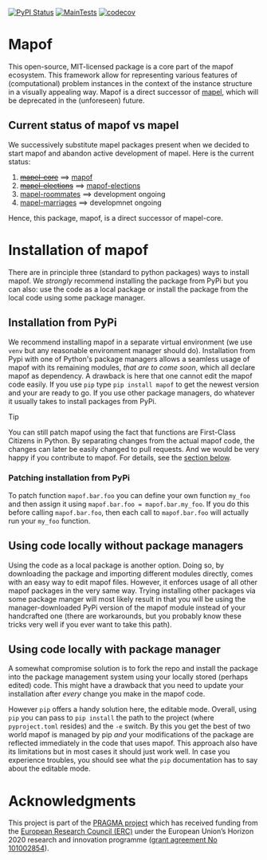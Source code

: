 [![PyPI Status](https://img.shields.io/pypi/v/mapof.svg)](https://pypi.python.org/pypi/mapof)
[![MainTests](https://github.com/science-for-democracy/mapof/actions/workflows/python-tests.yml/badge.svg?branch=main)](https://github.com/science-for-democracy/mapof/actions/workflows/python-tests.yml)
[![codecov](https://codecov.io/github/science-for-democracy/mapof/branch/main/graph/badge.svg?token=XQ2W6SBI0V)](https://codecov.io/github/science-for-democracy/mapof)

# Mapof

This open-source, MIT-licensed package is a core part of the mapof ecosystem.
This framework allow for representing various features of (computational)
problem instances in the context of the instance structure in a visually
appealing way. Mapof is a direct successor of
[mapel](https://mapel.simple.ink/), which will be deprecated in the
(unforeseen) future.

## Current status of mapof vs mapel
We successively substitute mapel packages present when we decided to start mapof
and abandon active development of mapel. Here is the current status:
1. [~~mapel-core~~](https://pypi.org/project/mapel-core/) ==> [mapof](https://pypi.org/project/mapof) 
1. [~~mapel-elections~~](https://pypi.org/project/mapel-elections/) ==> [mapof-elections](https://pypi.org/project/mapof-elections) 
1. [mapel-roommates](https://pypi.org/project/mapel-rommmates/) ==> development ongoing
1. [mapel-marriages](https://pypi.org/project/mapel-marriages/) ==> developmnet ongoing

Hence, this package, mapof, is a direct successor of mapel-core.

# Installation of mapof
There are in principle three (standard to python packages) ways to install
mapof. We *strongly* recommend installing the package from PyPi but you can
also: use the code as a local package or install the package from the local
code using some package manager.

## Installation from PyPi 
We recommend installing mapof in a separate virtual environment (we use `venv`
but any reasonable environment manager should do). Installation from Pypi with
one of Python's package managers allows a seamless usage of mapof with its
remaining modules, *that are to come soon*, which all declare mapof as
dependency. A drawback is here that one cannot edit the mapof code easily. If
you use `pip` type `pip install mapof` to get the newest version and your are
ready to go. If you use other package managers, do whatever it usually takes to
install packages from PyPi.
> [!TIP]
> You can still patch mapof using the fact that functions are First-Class
> Citizens in Python. By separating changes from the actual mapof code, the
> changes can later be easily changed to pull requests. And we would be very
> happy if you contribute to mapof. For details, see the
> [section below](#patching-installation-from-pypi).

### Patching installation from PyPi
To patch function `mapof.bar.foo` you can define your own function `my_foo` and
then assign it using `mapof.bar.foo = mapof.bar.my_foo`. If you do this before
calling `mapof.bar.foo`, then each call to `mapof.bar.foo` will actually run
your `my_foo` function.

## Using code locally without package managers 
Using the code as a local package is another option. Doing so, by downloading
the package and importing different modules directly, comes with an easy way to
edit mapof files. However, it enforces usage of all other mapof packages in the
very same way. Trying installing other packages via some package manger will
most likely result in that you will be using the manager-downloaded PyPi
version of the mapof module instead of your handcrafted one (there are
workarounds, but you probably know these tricks very well if you ever want to
take this path).

## Using code locally with package manager
A somewhat compromise solution is to fork the repo and install the package into
the package management system using your locally stored (perhaps edited) code.
This might have a drawback that you need to update your installation after
*every* change you make in the mapof code.

However `pip` offers a handy solution here, the editable mode. Overall, using
`pip` you can pass to `pip install` the path to the project (where
`pyproject.toml` resides) and the `-e` switch. By this you get the best of two
world mapof is managed by pip *and* your modifications of the package are
reflected immediately in the code that uses mapof. This approach also have its
limitations but in most cases it should just work well. In case you experience
troubles, you should see what the `pip` documentation has to say about the
editable mode.

# Acknowledgments

This project is part of the [PRAGMA project](https://home.agh.edu.pl/~pragma/)
which has received funding from the [European Research Council
(ERC)](https://home.agh.edu.pl/~pragma/) under the European Union’s Horizon 2020
research and innovation programme ([grant agreement No
101002854](https://erc.easme-web.eu/?p=101002854)).



